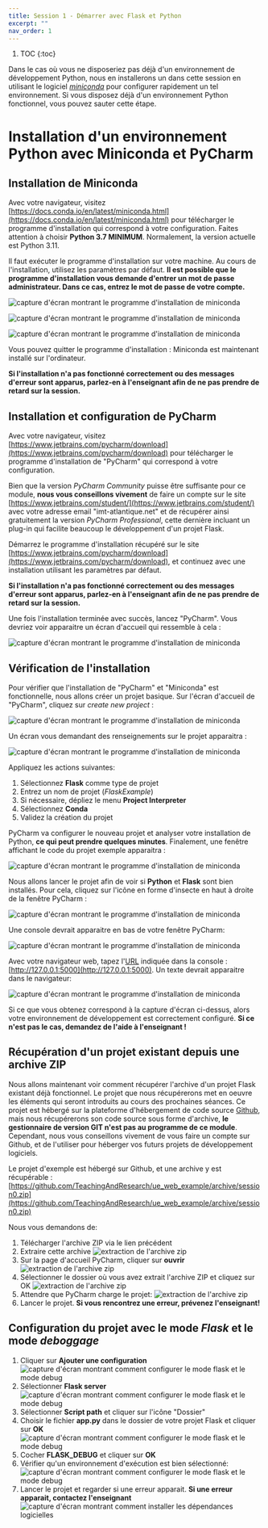 ```yaml
---
title: Session 1 - Démarrer avec Flask et Python
excerpt: ""
nav_order: 1
---
```


1. TOC
{:toc}


Dans le cas où vous ne disposeriez pas déjà d'un environnement de
développement Python, nous en installerons un dans cette session en utilisant le logiciel
[*miniconda*](https://docs.conda.io/en/latest/miniconda.html) pour
configurer rapidement un tel environnement. Si vous disposez déjà d'un
environnement Python fonctionnel, vous pouvez sauter cette étape.


# Installation d'un environnement Python avec Miniconda et PyCharm

## Installation de Miniconda

Avec votre navigateur, visitez [https://docs.conda.io/en/latest/miniconda.html](https://docs.conda.io/en/latest/miniconda.html) pour télécharger le programme d'installation qui correspond à votre configuration. Faites attention à choisir __Python 3.7 MINIMUM__. Normalement, la version actuelle est Python 3.11.

Il faut exécuter le programme d'installation sur votre machine. Au cours de l'installation, utilisez les paramètres par défaut. **Il est possible que le programme d'installation vous demande d'entrer un mot de passe administrateur. Dans ce cas, entrez le mot de passe de votre compte.**

![capture d'écran montrant le programme d'installation de miniconda](assets/img/session1/miniconda_install_01.png)

![capture d'écran montrant le programme d'installation de miniconda](assets/img/session1/miniconda_install_02.png)

![capture d'écran montrant le programme d'installation de miniconda](assets/img/session1/miniconda_install_03.png)

Vous pouvez quitter le programme d'installation : Miniconda est maintenant installé sur l'ordinateur.

**Si l'installation n'a pas fonctionné correctement ou des messages d'erreur sont apparus, parlez-en à l'enseignant afin de ne pas prendre de retard sur la session.**

## Installation et configuration de PyCharm

Avec votre navigateur, visitez [https://www.jetbrains.com/pycharm/download](https://www.jetbrains.com/pycharm/download) pour télécharger le programme d'installation de "PyCharm" qui correspond à votre configuration.

Bien que la version *PyCharm Community* puisse être suffisante pour ce module, **nous vous conseillons vivement** de faire un compte sur le site [https://www.jetbrains.com/student/](https://www.jetbrains.com/student/) avec votre adresse email "imt-atlantique.net" et de récupérer ainsi gratuitement la version *PyCharm Professional*, cette dernière incluant un plug-in qui facilite beaucoup le développement d'un projet Flask.

Démarrez le programme d'installation récupéré sur le site [https://www.jetbrains.com/pycharm/download](https://www.jetbrains.com/pycharm/download), et continuez avec une installation utilisant les paramètres par défaut.

**Si l'installation n'a pas fonctionné correctement ou des messages d'erreur sont apparus, parlez-en à l'enseignant afin de ne pas prendre de retard sur la session.**

Une fois l'installation terminée avec succès, lancez "PyCharm". Vous devriez voir apparaitre un écran d'accueil qui ressemble à cela :

![capture d'écran montrant le programme d'installation de miniconda](assets/img/session1/default_project_01.png)

## Vérification de l'installation

Pour vérifier que l'installation de "PyCharm" et "Miniconda" est fonctionnelle, nous allons créer un projet basique. Sur l'écran d'accueil de "PyCharm", cliquez sur *create new project* :

![capture d'écran montrant le programme d'installation de miniconda](assets/img/session1/default_project_02.png)

Un écran vous demandant des renseignements sur le projet apparaitra :

![capture d'écran montrant le programme d'installation de miniconda](assets/img/session1/default_project_03.png)

Appliquez les actions suivantes:
1. Sélectionnez **Flask** comme type de projet
2. Entrez un nom de projet (*FlaskExample*)
3. Si nécessaire, dépliez le menu **Project Interpreter**
4. Sélectionnez **Conda**
5. Validez la création du projet

PyCharm va configurer le nouveau projet et analyser votre installation de Python, **ce qui peut prendre quelques minutes**. 
Finalement, une fenêtre affichant le code du projet exemple apparaitra :

![capture d'écran montrant le programme d'installation de miniconda](assets/img/session1/default_project_04.png)

Nous allons lancer le projet afin de voir si **Python** et **Flask** sont bien installés. Pour cela, cliquez sur l'icône en forme d'insecte en haut à droite de la fenêtre PyCharm :

![capture d'écran montrant le programme d'installation de miniconda](assets/img/session1/default_project_05.png)

Une console devrait apparaitre en bas de votre fenêtre PyCharm:

![capture d'écran montrant le programme d'installation de miniconda](assets/img/session1/default_project_06.png)


Avec votre navigateur web, tapez l'[URL](https://fr.wikipedia.org/wiki/Uniform_Resource_Locator) indiquée dans la console : [http://127.0.0.1:5000](http://127.0.0.1:5000). Un texte devrait apparaitre dans le navigateur:

![capture d'écran montrant le programme d'installation de miniconda](assets/img/session1/default_project_07.png)

Si ce que vous obtenez correspond à la capture d'écran ci-dessus, alors votre environnement de développement est correctement configuré. 
**Si ce n'est pas le cas, demandez de l'aide à l'enseignant !**

## Récupération d'un projet existant depuis une archive ZIP

Nous allons maintenant voir comment récupérer l'archive d'un projet Flask existant déjà fonctionnel. 
Le projet que nous récupérerons met en oeuvre les éléments qui seront introduits au cours des prochaines séances. 
Ce projet est hébergé sur la plateforme d'hébergement de code source [Github](https://github.com), mais nous récupérerons son code source sous forme d'archive, **le gestionnaire de version GIT n'est pas au programme de ce module**. 
Cependant, nous vous conseillons vivement de vous faire un compte sur Github, et de l'utiliser pour héberger vos futurs projets de développement logiciels.

Le projet d'exemple est hébergé sur Github, et une archive y est récupérable :
[https://github.com/TeachingAndResearch/ue_web_example/archive/session0.zip](https://github.com/TeachingAndResearch/ue_web_example/archive/session0.zip)

Nous vous demandons de:
1. Télécharger l'archive ZIP via le lien précédent
2. Extraire cette archive
![extraction de l'archive zip](assets/img/session1/zip_project_0.png)
3. Sur la page d'accueil PyCharm, cliquer sur **ouvrir**
![extraction de l'archive zip](assets/img/session1/zip_project_1.png)
4. Sélectionner le dossier où vous avez extrait l'archive ZIP et cliquez sur OK
![extraction de l'archive zip](assets/img/session1/zip_project_2.png)
5. Attendre que PyCharm charge le projet:
![extraction de l'archive zip](assets/img/session1/zip_project_3.png)
6. Lancer le projet. **Si vous rencontrez une erreur, prévenez l'enseignant!**

## Configuration du projet avec le mode _Flask_ et le mode _deboggage_

1. Cliquer sur **Ajouter une configuration**
![capture d'écran montrant comment configurer le mode flask et le mode debug](assets/img/session1/flask_debug_0.png)
2. Sélectionner **Flask server**
![capture d'écran montrant comment configurer le mode flask et le mode debug](assets/img/session1/flask_debug_1.png)
3. Sélectionner **Script path** et cliquer sur l'icône "Dossier"
4. Choisir le fichier **app.py** dans le dossier de votre projet Flask et cliquer sur **OK**
![capture d'écran montrant comment configurer le mode flask et le mode debug](assets/img/session1/flask_debug_2.png)
5. Cocher **FLASK_DEBUG** et cliquer sur **OK**
6. Vérifier qu'un environnement d'exécution est bien sélectionné:
![capture d'écran montrant comment configurer le mode flask et le mode debug](assets/img/session1/flask_debug_3.png)
7. Lancer le projet et regarder si une erreur apparait. **Si une erreur apparait, contactez l'enseignant**
![capture d'écran montrant comment installer les dépendances logicielles](assets/img/session1/screen18.png)
